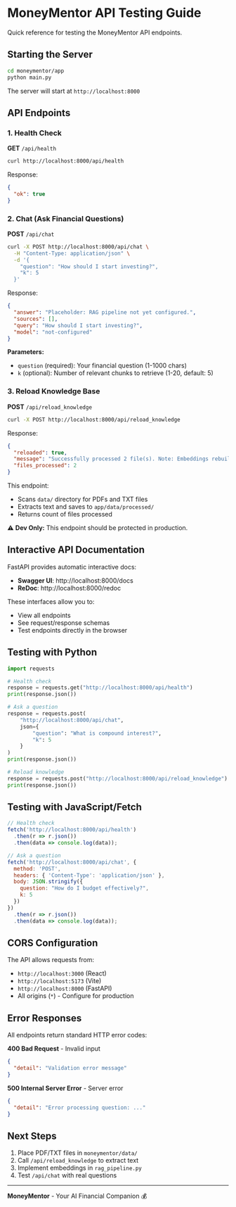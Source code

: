 # MoneyMentor API Testing Guide

Quick reference for testing the MoneyMentor API endpoints.

## Starting the Server

```bash
cd moneymentor/app
python main.py
```

The server will start at `http://localhost:8000`

## API Endpoints

### 1. Health Check

**GET** `/api/health`

```bash
curl http://localhost:8000/api/health
```

Response:
```json
{
  "ok": true
}
```

### 2. Chat (Ask Financial Questions)

**POST** `/api/chat`

```bash
curl -X POST http://localhost:8000/api/chat \
  -H "Content-Type: application/json" \
  -d '{
    "question": "How should I start investing?",
    "k": 5
  }'
```

Response:
```json
{
  "answer": "Placeholder: RAG pipeline not yet configured.",
  "sources": [],
  "query": "How should I start investing?",
  "model": "not-configured"
}
```

**Parameters:**
- `question` (required): Your financial question (1-1000 chars)
- `k` (optional): Number of relevant chunks to retrieve (1-20, default: 5)

### 3. Reload Knowledge Base

**POST** `/api/reload_knowledge`

```bash
curl -X POST http://localhost:8000/api/reload_knowledge
```

Response:
```json
{
  "reloaded": true,
  "message": "Successfully processed 2 file(s). Note: Embeddings rebuild not yet implemented.",
  "files_processed": 2
}
```

This endpoint:
- Scans `data/` directory for PDFs and TXT files
- Extracts text and saves to `app/data/processed/`
- Returns count of files processed

⚠️ **Dev Only:** This endpoint should be protected in production.

## Interactive API Documentation

FastAPI provides automatic interactive docs:

- **Swagger UI**: http://localhost:8000/docs
- **ReDoc**: http://localhost:8000/redoc

These interfaces allow you to:
- View all endpoints
- See request/response schemas
- Test endpoints directly in the browser

## Testing with Python

```python
import requests

# Health check
response = requests.get("http://localhost:8000/api/health")
print(response.json())

# Ask a question
response = requests.post(
    "http://localhost:8000/api/chat",
    json={
        "question": "What is compound interest?",
        "k": 5
    }
)
print(response.json())

# Reload knowledge
response = requests.post("http://localhost:8000/api/reload_knowledge")
print(response.json())
```

## Testing with JavaScript/Fetch

```javascript
// Health check
fetch('http://localhost:8000/api/health')
  .then(r => r.json())
  .then(data => console.log(data));

// Ask a question
fetch('http://localhost:8000/api/chat', {
  method: 'POST',
  headers: { 'Content-Type': 'application/json' },
  body: JSON.stringify({
    question: "How do I budget effectively?",
    k: 5
  })
})
  .then(r => r.json())
  .then(data => console.log(data));
```

## CORS Configuration

The API allows requests from:
- `http://localhost:3000` (React)
- `http://localhost:5173` (Vite)
- `http://localhost:8000` (FastAPI)
- All origins (`*`) - Configure for production

## Error Responses

All endpoints return standard HTTP error codes:

**400 Bad Request** - Invalid input
```json
{
  "detail": "Validation error message"
}
```

**500 Internal Server Error** - Server error
```json
{
  "detail": "Error processing question: ..."
}
```

## Next Steps

1. Place PDF/TXT files in `moneymentor/data/`
2. Call `/api/reload_knowledge` to extract text
3. Implement embeddings in `rag_pipeline.py`
4. Test `/api/chat` with real questions

---

**MoneyMentor** - Your AI Financial Companion 💰

